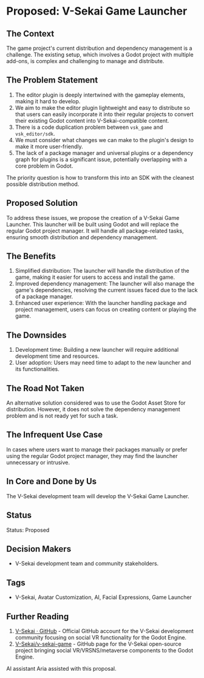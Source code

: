 # Proposed: V-Sekai Game Launcher

## The Context

The game project's current distribution and dependency management is a challenge. The existing setup, which involves a Godot project with multiple add-ons, is complex and challenging to manage and distribute.

## The Problem Statement

1. The editor plugin is deeply intertwined with the gameplay elements, making it hard to develop.
2. We aim to make the editor plugin lightweight and easy to distribute so that users can easily incorporate it into their regular projects to convert their existing Godot content into V-Sekai-compatible content.
3. There is a code duplication problem between `vsk_game` and `vsk_editor/sdk`.
4. We must consider what changes we can make to the plugin's design to make it more user-friendly.
5. The lack of a package manager and universal plugins or a dependency graph for plugins is a significant issue, potentially overlapping with a core problem in Godot.

The priority question is how to transform this into an SDK with the cleanest possible distribution method.

## Proposed Solution

To address these issues, we propose the creation of a V-Sekai Game Launcher. This launcher will be built using Godot and will replace the regular Godot project manager. It will handle all package-related tasks, ensuring smooth distribution and dependency management.

## The Benefits

1. Simplified distribution: The launcher will handle the distribution of the game, making it easier for users to access and install the game.
2. Improved dependency management: The launcher will also manage the game's dependencies, resolving the current issues faced due to the lack of a package manager.
3. Enhanced user experience: With the launcher handling package and project management, users can focus on creating content or playing the game.

## The Downsides

1. Development time: Building a new launcher will require additional development time and resources.
2. User adoption: Users may need time to adapt to the new launcher and its functionalities.

## The Road Not Taken

An alternative solution considered was to use the Godot Asset Store for distribution. However, it does not solve the dependency management problem and is not ready yet for such a task.

## The Infrequent Use Case

In cases where users want to manage their packages manually or prefer using the regular Godot project manager, they may find the launcher unnecessary or intrusive.

## In Core and Done by Us

The V-Sekai development team will develop the V-Sekai Game Launcher.

## Status

Status: Proposed

## Decision Makers

- V-Sekai development team and community stakeholders.

## Tags

- V-Sekai, Avatar Customization, AI, Facial Expressions, Game Launcher

## Further Reading

1. [V-Sekai · GitHub](https://github.com/v-sekai) - Official GitHub account for the V-Sekai development community focusing on social VR functionality for the Godot Engine.
2. [V-Sekai/v-sekai-game](https://github.com/v-sekai/v-sekai-game) - GitHub page for the V-Sekai open-source project bringing social VR/VRSNS/metaverse components to the Godot Engine.

AI assistant Aria assisted with this proposal.